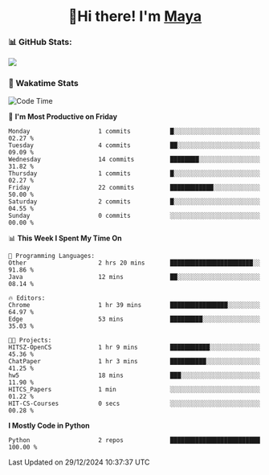  <h1 align="center">👋Hi there! I'm <a href="https://liumyblog.cn">Maya</a></h1>

### 📊 GitHub Stats:
<p href="https://github.com/anuraghazra/github-readme-stats">
<img align="left" src="https://github-readme-stats.vercel.app/api?username=liumy-lay&show_icons=true&title_color=ffffff&icon_color=ffffff&text_color=ffffff&bg_color=D80835&hide_title=true" />
</p>
<br clear="left"/>

### 🚀 Wakatime Stats
<!--START_SECTION:waka-->
![Code Time](http://img.shields.io/badge/Code%20Time-151%20hrs%204%20mins-blue)

📅 **I'm Most Productive on Friday** 

```text
Monday                   1 commits           █░░░░░░░░░░░░░░░░░░░░░░░░   02.27 % 
Tuesday                  4 commits           ██░░░░░░░░░░░░░░░░░░░░░░░   09.09 % 
Wednesday                14 commits          ████████░░░░░░░░░░░░░░░░░   31.82 % 
Thursday                 1 commits           █░░░░░░░░░░░░░░░░░░░░░░░░   02.27 % 
Friday                   22 commits          ████████████░░░░░░░░░░░░░   50.00 % 
Saturday                 2 commits           █░░░░░░░░░░░░░░░░░░░░░░░░   04.55 % 
Sunday                   0 commits           ░░░░░░░░░░░░░░░░░░░░░░░░░   00.00 % 
```


📊 **This Week I Spent My Time On** 

```text
💬 Programming Languages: 
Other                    2 hrs 20 mins       ███████████████████████░░   91.86 % 
Java                     12 mins             ██░░░░░░░░░░░░░░░░░░░░░░░   08.14 % 

🔥 Editors: 
Chrome                   1 hr 39 mins        ████████████████░░░░░░░░░   64.97 % 
Edge                     53 mins             █████████░░░░░░░░░░░░░░░░   35.03 % 

🐱‍💻 Projects: 
HITSZ-OpenCS             1 hr 9 mins         ███████████░░░░░░░░░░░░░░   45.36 % 
ChatPaper                1 hr 3 mins         ██████████░░░░░░░░░░░░░░░   41.25 % 
hw5                      18 mins             ███░░░░░░░░░░░░░░░░░░░░░░   11.90 % 
HITCS_Papers             1 min               ░░░░░░░░░░░░░░░░░░░░░░░░░   01.22 % 
HIT-CS-Courses           0 secs              ░░░░░░░░░░░░░░░░░░░░░░░░░   00.28 % 
```

**I Mostly Code in Python** 

```text
Python                   2 repos             █████████████████████████   100.00 % 
```




 Last Updated on 29/12/2024 10:37:37 UTC
<!--END_SECTION:waka-->
